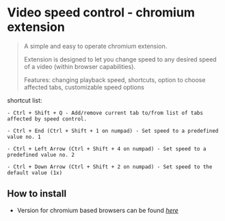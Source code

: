 # Video speed control - chromium extension
> A simple and easy to operate chromium extension. 
> 
> Extension is designed to let you change speed to any desired speed of a video (within browser capabilities).
> 
> Features: changing playback speed, shortcuts, option to choose affected tabs, customizable speed options


shortcut list:

    - Ctrl + Shift + Q - Add/remove current tab to/from list of tabs affected by speed control.
    
    - Ctrl + End (Ctrl + Shift + 1 on numpad) - Set speed to a predefined value no. 1
    
    - Ctrl + Left Arrow (Ctrl + Shift + 4 on numpad) - Set speed to a predefined value no. 2
    
    - Ctrl + Down Arrow (Ctrl + Shift + 2 on numpad) - Set speed to the default value (1x)
    

## How to install
- Version for chromium based browsers can be found [_here_](https://chrome.google.com/webstore/detail/videospeedcontrol/pemolekjjcfebcoiadhlbpmojjglogol)
